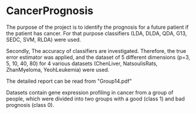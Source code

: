 # CancerPrognosis

The purpose of the project is to identify the prognosis for a future patient
if the patient has cancer. For that purpose classifiers (LDA, DLDA, QDA, G13, SEDC,
SVM, RLDA) were used.

Secondly, The accuracy of classifiers are investigated. Therefore, the
true error estimator was applied, and the dataset of 5 different dimensions (p=3, 5, 10,
40, 80) for 4 various datasets (ChenLiver, NatsoulisRats, ZhanMyeloma,
YeohLeukemia) were used.

The detailed report can be read from "Group14.pdf"

Datasets contain gene expression profiling in cancer from a
group of people, which were divided into two groups with a good (class 1) and bad
prognosis (class 0). 

